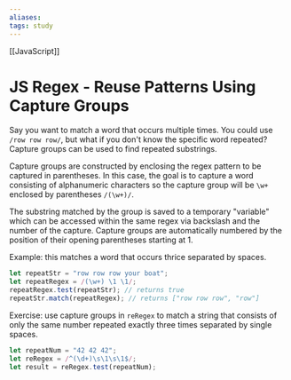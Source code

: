 ```yaml
---
aliases:
tags: study
---
```

[[JavaScript]]
# JS Regex - Reuse Patterns Using Capture Groups
Say you want to match a word that occurs multiple times. You could use `/row row row/`, but what if you don't know the specific word repeated? Capture groups can be used to find repeated substrings.

Capture groups are constructed by enclosing the regex pattern to be captured in parentheses. In this case, the goal is to capture a word consisting of alphanumeric characters so the capture group will be `\w+` enclosed by parentheses `/(\w+)/`.

The substring matched by the group is saved to a temporary "variable" which can be accessed within the same regex via backslash and the number of the capture.
Capture groups are automatically numbered by the position of their opening parentheses starting at 1.

Example: this matches a word that occurs thrice separated by spaces.

```js
let repeatStr = "row row row your boat";
let repeatRegex = /(\w+) \1 \1/;
repeatRegex.test(repeatStr); // returns true
repeatStr.match(repeatRegex); // returns ["row row row", "row"]
```

Exercise: use capture groups in `reRegex` to match a string that consists of only the same number repeated exactly three times separated by single spaces.

```js
let repeatNum = "42 42 42";
let reRegex = /^(\d+)\s\1\s\1$/;
let result = reRegex.test(repeatNum);
```